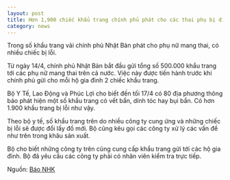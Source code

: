```yaml
---
layout: post
title: Hơn 1,900 chiếc khẩu trang chính phủ phát cho các thai phụ bị dính bẩn
category: news
---
```

Trong số khẩu trang vải chính phủ Nhật Bản phát cho phụ nữ mang thai, có nhiều chiếc bị lỗi.

Từ ngày 14/4, chính phủ Nhật Bản bắt đầu gửi tổng số 500.000 khẩu trang tới các phụ nữ mang thai trên cả nước. Việc này được tiến hành trước khi chính phủ gửi cho mỗi hộ gia đình 2 chiếc khẩu trang.

Bộ Y Tế, Lao Động và Phúc Lợi cho biết đến tối 17/4 có 80 địa phương thông báo phát hiện một số khẩu trang có vết bẩn, dính tóc hay bụi bẩn. Có hơn 1.900 khẩu trang bị lỗi như vậy.

Theo bộ y tế, số khẩu trang trên do nhiều công ty cung ứng và những chiếc bị lỗi sẽ được đổi lấy đồ mới. Bộ cũng kêu gọi các công ty xử lý các vấn đề như trên trong khâu sản xuất.

Bộ cho biết những công ty trên cũng cung cấp khẩu trang gửi tới các hộ gia đình. Bộ đã yêu cầu các công ty phải có nhân viên kiểm tra trực tiếp.

Nguồn: [Báo NHK](https://www3.nhk.or.jp/news/html/20200419/k10012394971000.html?utm_int=news-new_contents_list-items_065)